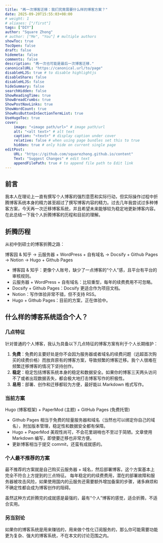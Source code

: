 ```yaml
---
title: "再一次博客迁移：我们究竟需要什么样的博客方案？"
date: 2025-09-20T15:55:03+08:00
# weight: 1
# aliases: ["/first"]
tags: ["DIY"]
author: "Square Zhong"
# author: ["Me", "You"] # multiple authors
showToc: true
TocOpen: false
draft: false
hidemeta: false
comments: false
description: "再一次也可能是最后一次博客迁移."
canonicalURL: "https://canonical.url/to/page"
disableHLJS: true # to disable highlightjs
disableShare: false
disableHLJS: false
hideSummary: false
searchHidden: false
ShowReadingTime: true
ShowBreadCrumbs: true
ShowPostNavLinks: true
ShowWordCount: true
ShowRssButtonInSectionTermList: true
UseHugoToc: true
cover:
    image: "<image path/url>" # image path/url
    alt: "<alt text>" # alt text
    caption: "<text>" # display caption under cover
    relative: false # when using page bundles set this to true
    hidden: true # only hide on current single page
editPost:
    URL: "https://github.com/squarezhong.github.io/content"
    Text: "Suggest Changes" # edit text
    appendFilePath: true # to append file path to Edit link
---
```


## 前言

我本人在理论上一直有撰写个人博客的强烈意愿和实际行动，但实际操作过程中折腾博客系统本身的精力甚至超过了撰写博客内容的精力。过去几年我尝试过多种博客方案，今天再一次迁移博客系统，并且希望未来能够较为稳定地更新博客内容。在此总结一下我个人折腾博客的历程和目前的理解。

## 折腾历程

从初中到硕士的博客折腾之路：

博客园 & 知乎 -> 云服务器 + WordPress + 自有域名 -> Docsify + Github Pages -> Notion -> Hugo + Github Pages

- 博客园 & 知乎：更像个人账号，缺少了一点博客的“个人”感，且平台有平台的审核规则。
- 云服务器 + WordPress + 自有域名：比较重型，每年的续费费用不可忽略。
- Docsify + Github Pages：Docsify 更适合作为项目文档。
- Notion：写作体验非常不错，但不支持 RSS。
- Hugo + Github Pages：目前的方案，正在体验中。


## 什么样的博客系统适合个人？

### 几点特征

针对普通的个人博客，我认为具备以下几点特征的博客方案有利于个人长期维护：
1. **免费**：免费的主要好处是你不会因为服务器或者域名的续费问题（远超首次购买的续费价格）而放弃原有的博客方案，导致频繁的博客迁移。我个人很难在频繁迁移博客的情况下坚持创作。
2. **稳定**：稳定包括博客系统本身的稳定和数据安全。如果你的博客三天两头访问不了或者出现数据丢失，都会极大地打击博客写作的积极性。
3. **易用**：部署、创作和迁移都较为方便，最好能以 Markdown 格式写作。

### 当前方案

Hugo (博客框架) + PaperMod (主题) + GitHub Pages (免费托管) 
- Github Pages 相当于免费的轻量服务器和域名（当然也可以绑定你自己的域名），附加版本管理，稳定性和数据安全都有保障。
- Hugo + PaperMod 美观性尚可，不会花里胡哨也不至过于简陋。文章使用 Markdown 编写，即使要迁移也非常方便。
- 更新博客相当于提交 commit，还蛮有成就感的。

### 个人最不推荐的方案

最不推荐的方案就是自己购买云服务器 + 域名，然后部署博客。这个方案基本上完全不符合上方提到的三点特征。
每年稳定的的续费费用，潜在的部署故障和服务器被攻击风险，如果使用国内的云服务还需要额外增加备案的步骤，诸多麻烦和不确定性都会成为博客创作的阻碍。

虽然这种方式折腾完的成就感是最强的，最有“个人”博客的感觉，适合折腾，不适合实用。

### 另当别论

如果你的博客系统是用来赚钱的，用来做个性化订阅服务的，那么你可能需要功能更为复杂、强大的博客系统，不在本文的讨论范围之内。